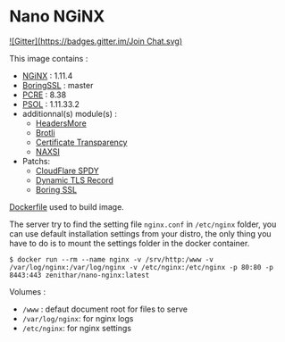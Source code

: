# Nano NGiNX 

[![Gitter](https://badges.gitter.im/Join Chat.svg)](https://gitter.im/Zenithar/nano-nginx?utm_source=badge&utm_medium=badge&utm_campaign=pr-badge&utm_content=badge)

This image contains :

* [NGiNX](http://nginx.org) : 1.11.4
* [BoringSSL](https://boringssl.googlesource.com/boringssl/) : master
* [PCRE](http://www.pcre.org) : 8.38
* [PSOL](https://github.com/pagespeed/ngx_pagespeed) : 1.11.33.2
* additionnal(s) module(s) :
  * [HeadersMore](https://github.com/openresty/headers-more-nginx-module)
  * [Brotli](https://github.com/google/ngx_brotli)
  * [Certificate Transparency](https://github.com/grahamedgecombe/nginx-ct)
  * [NAXSI](https://github.com/nbs-system/naxsi)
* Patchs:
  * [CloudFlare SPDY](https://raw.githubusercontent.com/felixbuenemann/sslconfig/updated-nginx-1.9.15-spdy-patch/patches/nginx_1_9_15_http2_spdy.patch)
  * [Dynamic TLS Record](https://raw.githubusercontent.com/cloudflare/sslconfig/master/patches/nginx__dynamic_tls_records.patch)
  * [Boring SSL](https://gist.githubusercontent.com/Zenithar/66dedc0e4dbe54ecb8949822526634a7/raw/f71c103445aa32d40653e941121069b2c6b980d8/boringssl_nginx.patch)

[Dockerfile](https://gist.github.com/Zenithar/9209968) used to build image.

The server try to find the setting file `nginx.conf` in `/etc/nginx` folder, you can use default installation settings from your distro, the only thing you have to do is to mount the settings folder in the docker container.

```
$ docker run --rm --name nginx -v /srv/http:/www -v /var/log/nginx:/var/log/nginx -v /etc/nginx:/etc/nginx -p 80:80 -p 8443:443 zenithar/nano-nginx:latest
```

Volumes :

 * `/www` : defaut document root for files to serve
 * `/var/log/nginx`: for nginx logs
 * `/etc/nginx`: for nginx settings
